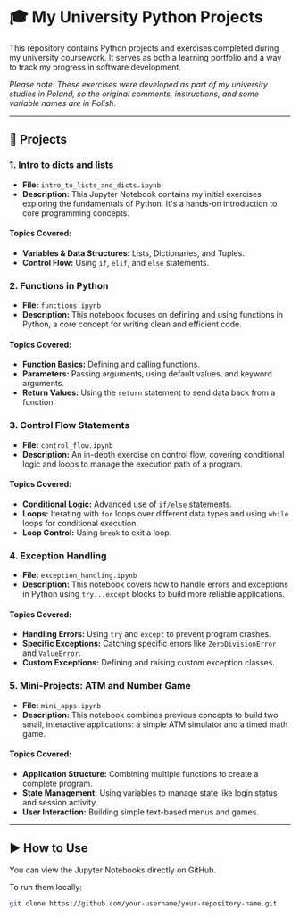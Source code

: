 # 🎓 My University Python Projects

This repository contains Python projects and exercises completed during my university coursework. It serves as both a learning portfolio and a way to track my progress in software development.

*Please note: These exercises were developed as part of my university studies in Poland, so the original comments, instructions, and some variable names are in Polish.*

---

## 📁 Projects

### 1. Intro to dicts and lists
* **File:** `intro_to_lists_and_dicts.ipynb`
* **Description:** This Jupyter Notebook contains my initial exercises exploring the fundamentals of Python. It's a hands-on introduction to core programming concepts.

#### Topics Covered:
* **Variables & Data Structures:** Lists, Dictionaries, and Tuples.
* **Control Flow:** Using `if`, `elif`, and `else` statements.

### 2. Functions in Python
* **File:** `functions.ipynb`
* **Description:** This notebook focuses on defining and using functions in Python, a core concept for writing clean and efficient code.

#### Topics Covered:
* **Function Basics:** Defining and calling functions.
* **Parameters:** Passing arguments, using default values, and keyword arguments.
* **Return Values:** Using the `return` statement to send data back from a function.

### 3. Control Flow Statements
* **File:** `control_flow.ipynb`
* **Description:** An in-depth exercise on control flow, covering conditional logic and loops to manage the execution path of a program.

#### Topics Covered:
* **Conditional Logic:** Advanced use of `if/else` statements.
* **Loops:** Iterating with `for` loops over different data types and using `while` loops for conditional execution.
* **Loop Control:** Using `break` to exit a loop.

### 4. Exception Handling
* **File:** `exception_handling.ipynb`
* **Description:** This notebook covers how to handle errors and exceptions in Python using `try...except` blocks to build more reliable applications.

#### Topics Covered:
* **Handling Errors:** Using `try` and `except` to prevent program crashes.
* **Specific Exceptions:** Catching specific errors like `ZeroDivisionError` and `ValueError`.
* **Custom Exceptions:** Defining and raising custom exception classes.

### 5. Mini-Projects: ATM and Number Game
* **File:** `mini_apps.ipynb`
* **Description:** This notebook combines previous concepts to build two small, interactive applications: a simple ATM simulator and a timed math game.

#### Topics Covered:
* **Application Structure:** Combining multiple functions to create a complete program.
* **State Management:** Using variables to manage state like login status and session activity.
* **User Interaction:** Building simple text-based menus and games.

---

## ▶️ How to Use

You can view the Jupyter Notebooks directly on GitHub.

To run them locally:

```bash
git clone https://github.com/your-username/your-repository-name.git
